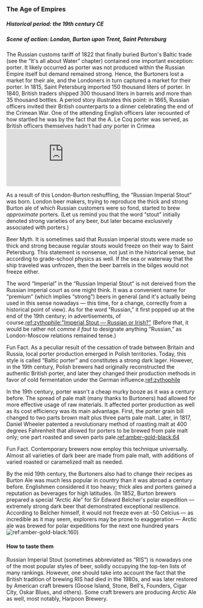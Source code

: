 ### The Age of Empires
##### Historical period: the 19th century CE
##### Scene of action: London, Burton upon Trent, Saint Petersburg

The Russian customs tariff of 1822 that finally buried Burton's Baltic trade (see the “It's all about Water” chapter) contained one important exception: porter. It likely occurred as porter was not produced within the Russian Empire itself but demand remained strong. Hence, the Burtoners lost a market for their ale, and the Londoners in turn captured a market for their porter. In 1815, Saint Petersburg imported 150 thousand liters of porter. In 1840, British traders shipped 300 thousand liters in barrels and  more than 35 thousand bottles. A period story illustrates this point: in 1865, Russian officers invited their British counterparts to a dinner celebrating the end of the Crimean War. One of the attending English officers later recounted of how startled he was by the fact that the A. Le Coq porter was served, as British officers themselves hadn't had *any* porter in Crimea![ref:{"short":"Cornell, M. (2017)","extra":["Albert Le Coq and the Russian Stout trade","Brewery History, 172"]}:3](http://www.breweryhistory.com/journal/archive/172/LeCoq.pdf)

As a result of this London-Burton reshuffling, the “Russian Imperial Stout” was born. London beer makers, trying to reproduce the thick and strong Burton ale of which Russian customers were so fond, started to brew *approximate* porters. (Let us remind you that the word “stout” initially denoted strong varieties of any beer, but later became exclusively associated with porters.)

Beer Myth. It is sometimes said that Russian imperial stouts were made so thick and strong because regular stouts would freeze on their way to Saint Petersburg. This statement is nonsense, not just in the historical sense, but according to grade-school physics as well. If the sea or waterway that the ship traveled was unfrozen, then the beer barrels in the bilges would not freeze either.

The word “Imperial” in the “Russian Imperial Stout” is not dereived from the Russian imperial court as one might think. It was a convenient name for “premium” (which implies “strong”) beers in general (and it's actually being used in this sense nowadays — this time, for a change, correctly from a historical point of view). As for the word “Russian,” it first popped up at the end of the 19th century; in advertisements, of course.[ref:zythophile:"Imperial Stout — Russian or Irish?"](https://zythophile.co.uk/2011/06/26/imperial-stout-russian-or-irish/) (Before that, it would be rather not *comme il faut* to designate anything “Russian,” as London-Moscow relations remained tense.)

Fun Fact. As a peculiar result of the cessation of trade between Britain and Russia, local porter production emerged in Polish territories. Today, this style is called “Baltic porter” and constitutes a strong dark lager. However, in the 19th century, Polish brewers had originally reconstructed the authentic British porter, and later they changed their production methods in favor of cold fermentation under the German influence.[ref:zythophile](https://zythophile.co.uk/2021/01/16/its-baltic-porter-day-a-good-excuse-for-punching-a-few-baltic-porter-myths-in-the-face/)

In the 19th century, porter wasn't a cheap murky booze as it was a century before. The spread of pale malt (many thanks to Burtoners) had allowed for more effective usage of raw materials. It affected porter production as well as its cost efficiency was its main advantage. First, the porter grain bill changed to two parts brown malt plus three parts pale malt. Later, in 1817, Daniel Wheeler patented a revolutionary method of roasting malt at 400 degrees Fahrenheit that allowed for porters to be brewed from pale malt only; one part roasted and seven parts pale.[ref:amber-gold-black:64]()

Fun Fact. Contemporary brewers now employ this technique universally. Almost all varieties of dark beer are made from pale malt, with additions of varied roasted or caramelized malt as needed.

By the mid 19th century, the Burtoners also had to change their recipes as Burton Ale was much less popular in country than it was abroad a century before. Englishmen considered it too heavy; thick ales and porters gained a reputation as beverages for high latitudes. (In 1852, Burton brewers prepared a special “Arctic Ale” for Sir Edward Belcher's polar expedition — extremely strong dark beer that demonstrated exceptional resilience. According to Belcher himself, it would not freeze even at -50 Celcius — as incredible as it may seem, explorers may be prone to exaggeration — Arctic ale was brewed for polar expeditions for the next one hundred years![ref:amber-gold-black:160]())

#### How to taste them

Russian Imperial Stout (sometimes abbreviated as “RIS”) is nowadays one of the most popular styles of beer, solidly occupying the top-ten lists of many rankings. However, one should take into account the fact that the British tradition of brewing RIS had died in the 1980s, and was later restored by American craft brewers (Goose Island, Stone, Bell's, Founders, Cigar City, Oskar Blues, and others). Some craft brewers are producing Arctic Ale as well, most notably, Harpoon Brewery.